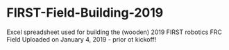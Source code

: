 # FIRST-Field-Building-2019
Excel spreadsheet used for building the (wooden) 2019 FIRST robotics FRC Field
Uploaded on January 4, 2019 - prior ot kickoff!
